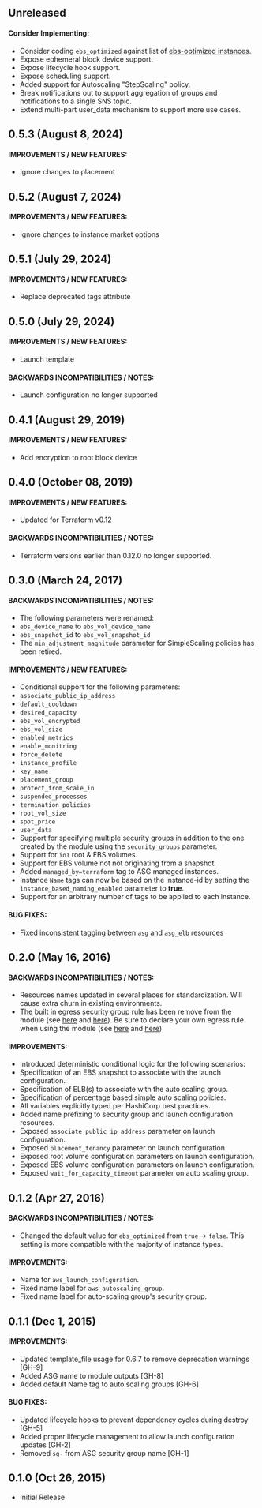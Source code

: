 ## Unreleased

#### Consider Implementing:
* Consider coding `ebs_optimized` against list of [ebs-optimized instances](http://docs.aws.amazon.com/AWSEC2/latest/UserGuide/EBSOptimized.html).
* Expose ephemeral block device support.
* Expose lifecycle hook support.
* Expose scheduling support.
* Added support for Autoscaling "StepScaling" policy.
* Break notifications out to support aggregation of groups and notifications
to a single SNS topic.
* Extend multi-part user_data mechanism to support more use cases.

## 0.5.3 (August 8, 2024)

#### IMPROVEMENTS / NEW FEATURES:
* Ignore changes to placement

## 0.5.2 (August 7, 2024)

#### IMPROVEMENTS / NEW FEATURES:
* Ignore changes to instance market options

## 0.5.1 (July 29, 2024)

#### IMPROVEMENTS / NEW FEATURES:
* Replace deprecated tags attribute

## 0.5.0 (July 29, 2024)

#### IMPROVEMENTS / NEW FEATURES:
* Launch template

#### BACKWARDS INCOMPATIBILITIES / NOTES:
* Launch configuration no longer supported

## 0.4.1 (August 29, 2019)

#### IMPROVEMENTS / NEW FEATURES:
* Add encryption to root block device

## 0.4.0 (October 08, 2019)

#### IMPROVEMENTS / NEW FEATURES:
* Updated for Terraform v0.12

#### BACKWARDS INCOMPATIBILITIES / NOTES:
* Terraform versions earlier than 0.12.0 no longer supported.

## 0.3.0 (March 24, 2017)

#### BACKWARDS INCOMPATIBILITIES / NOTES:
* The following parameters were renamed:
 * `ebs_device_name` to `ebs_vol_device_name`
 * `ebs_snapshot_id` to `ebs_vol_snapshot_id`
* The `min_adjustment_magnitude` parameter for SimpleScaling policies has
been retired.

#### IMPROVEMENTS / NEW FEATURES:
* Conditional support for the following parameters:
 * `associate_public_ip_address`
 * `default_cooldown`
 * `desired_capacity`
 * `ebs_vol_encrypted`
 * `ebs_vol_size`
 * `enabled_metrics`
 * `enable_monitring`
 * `force_delete`
 * `instance_profile`
 * `key_name`
 * `placement_group`
 * `protect_from_scale_in`
 * `suspended_processes`
 * `termination_policies`
 * `root_vol_size`
 * `spot_price`
 * `user_data`
* Support for specifying multiple security groups in addition to the one
created by the module using the `security_groups` parameter.
* Support for `io1` root & EBS volumes.
* Support for EBS volume not not originating from a snapshot.
* Added `managed_by=terraform` tag to ASG managed instances.
* Instance `Name` tags can now be based on the instance-id by setting the
`instance_based_naming_enabled` parameter to **true**.
* Support for an arbitrary number of tags to be applied to each instance.

#### BUG FIXES:
* Fixed inconsistent tagging between `asg` and `asg_elb` resources

## 0.2.0 (May 16, 2016)

#### BACKWARDS INCOMPATIBILITIES / NOTES:
* Resources names updated in several places for standardization. Will cause
extra churn in existing environments.
* The built in egress security group rule has been remove from the module (see [here](https://github.com/unifio/terraform-aws-asg/compare/v0.1.2...v0.2.0#diff-776572ed86400784bb739b64a2cbcb00L14) and [here](https://github.com/unifio/terraform-aws-asg/compare/v0.1.2...v0.2.0#diff-adb68aea6eb2a951e65c8971444cee02L14)).
Be sure to declare your own egress rule when using the module (see [here](https://github.com/unifio/terraform-aws-asg/compare/v0.1.2...v0.2.0#diff-6f17df14965c642acbd9d68a62ea120eR148) and [here](https://github.com/unifio/terraform-aws-asg/compare/v0.1.2...v0.2.0#diff-7540fff78d0edcda5f9da593d378a2b3R82))

#### IMPROVEMENTS:
* Introduced deterministic conditional logic for the following scenarios:
 * Specification of an EBS snapshot to associate with the launch configuration.
 * Specification of ELB(s) to associate with the auto scaling group.
 * Specification of percentage based simple auto scaling policies.
* All variables explicitly typed per HashiCorp best practices.
* Added name prefixing to security group and launch configuration resources.
* Exposed `associate_public_ip_address` parameter on launch configuration.
* Exposed `placement_tenancy` parameter on launch configuration.
* Exposed root volume configuration parameters on launch configuration.
* Exposed EBS volume configuration parameters on launch configuration.
* Exposed `wait_for_capacity_timeout` parameter on auto scaling group.

## 0.1.2 (Apr 27, 2016)

#### BACKWARDS INCOMPATIBILITIES / NOTES:
* Changed the default value for `ebs_optimized` from `true` -> `false`. This
setting is more compatible with the majority of instance types.

#### IMPROVEMENTS:
* Name for `aws_launch_configuration`.
* Fixed name label for `aws_autoscaling_group`.
* Fixed name label for auto-scaling group's security group.

## 0.1.1 (Dec 1, 2015)

#### IMPROVEMENTS:
* Updated template_file usage for 0.6.7 to remove deprecation warnings [GH-9]
* Added ASG name to module outputs [GH-8]
* Added default Name tag to auto scaling groups [GH-6]

#### BUG FIXES:
* Updated lifecycle hooks to prevent dependency cycles during destroy [GH-5]
* Added proper lifecycle management to allow launch configuration updates [GH-2]
* Removed `sg-` from ASG security group name [GH-1]

## 0.1.0 (Oct 26, 2015)

* Initial Release
